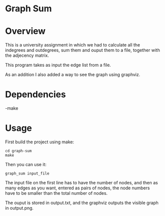 # Graph Sum

# Overview

This is a university assignment in which we had to calculate all the indegrees
and outdegrees, sum them and ouput them to a file, together with the adjecency matrix.

This program takes as input the edge list from a file.

As an addition I also added a way to see the graph using graphviz.

# Dependencies

-make

# Usage

First build the project using make:
```
cd graph-sum
make
```

Then you can use it:
```
graph_sum input_file
```

The input file on the first line has to have the number of nodes, and 
then as many edges as you want, entered as pairs of nodes, the node numbers have to
be smaller than the total number of nodes.

The ouput is stored in output.txt, and the graphviz outputs the visible graph
in output.png.

